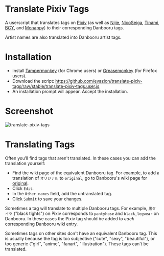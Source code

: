 # Translate Pixiv Tags

A userscript that translates tags on [Pixiv](https://www.pixiv.net) (as well as [Nijie](https://nijie.info), [NicoSeiga](https://seiga.nicovideo.jp), [Tinami](https://www.tinami.com), [BCY](https://bcy.net), and [Monappy](https://monappy.jp)) to their corresponding Danbooru tags.

Artist names are also translated into Danbooru artist tags.

# Installation

* Install [Tampermonkey](https://tampermonkey.net/) (for Chrome users) or [Greasemonkey](https://addons.mozilla.org/en-US/firefox/addon/greasemonkey/) (for Firefox users).
* Download the script: https://github.com/evazion/translate-pixiv-tags/raw/stable/translate-pixiv-tags.user.js
* An installation prompt will appear. Accept the installation.

# Screenshot

![translate-pixiv-tags](https://user-images.githubusercontent.com/8430473/32701834-3b127f76-c7a2-11e7-99b5-bb4fac0a09ee.png)

# Translating Tags

Often you'll find tags that aren't translated. In these cases you can add the translation yourself:

* Find the wiki page of the equivalent Danbooru tag. For example, to add a translation of `オリジナル` to `original`, go to Danbooru's wiki page for [original](https://danbooru.donmai.us/wiki_pages?title=original).
* Click `Edit`.
* In the `Other names` field, add the untranslated tag.
* Click `Submit` to save your changes.

Sometimes a tag will translate to multiple Danbooru tags. For example, `黒タイツ` ("black tights") on Pixiv corresponds to `pantyhose` and `black_legwear` on Danbooru. In these cases the Pixiv tag should be added to *each* corresponding Danbooru wiki entry.

Sometimes tags on other sites don't have an equivalent Danbooru tag. This is usually because the tag is too subjective ("cute", "sexy", "beautiful"), or too generic ("girl", "anime", "fanart", "illustration"). These tags can't be translated.
